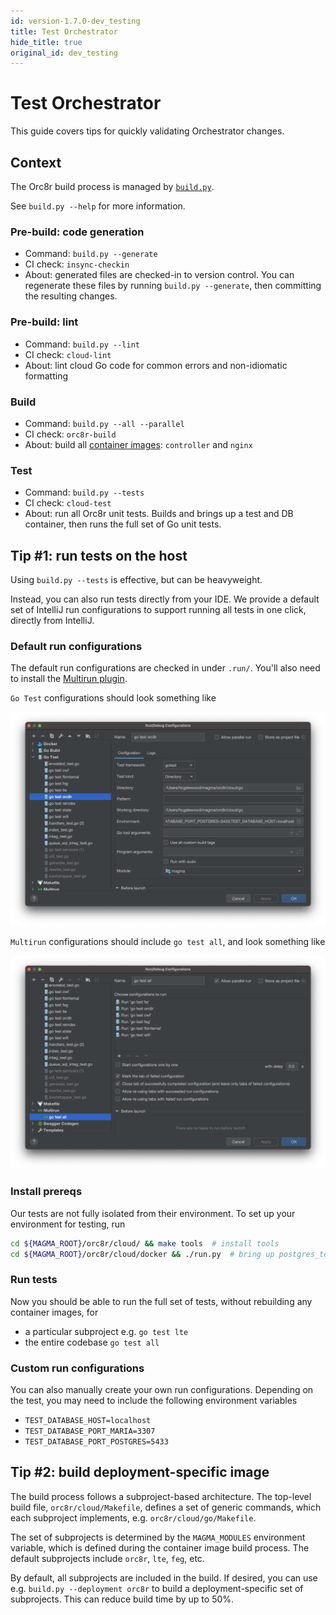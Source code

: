 ```yaml
---
id: version-1.7.0-dev_testing
title: Test Orchestrator
hide_title: true
original_id: dev_testing
---
```


# Test Orchestrator

This guide covers tips for quickly validating Orchestrator changes.

## Context

The Orc8r build process is managed by [`build.py`](https://github.com/magma/magma/blob/master/orc8r/cloud/docker/build.py).

See `build.py --help` for more information.

### Pre-build: code generation

- Command: `build.py --generate`
- CI check: `insync-checkin`
- About: generated files are checked-in to version control. You can regenerate these files by running `build.py --generate`, then committing the resulting changes.

### Pre-build: lint

- Command: `build.py --lint`
- CI check: `cloud-lint`
- About: lint cloud Go code for common errors and non-idiomatic formatting

### Build

- Command: `build.py --all --parallel`
- CI check: `orc8r-build`
- About: build all [container images](https://github.com/magma/magma/blob/master/orc8r/cloud/docker/docker-compose.yml): `controller` and `nginx`

### Test

- Command: `build.py --tests`
- CI check: `cloud-test`
- About: run all Orc8r unit tests. Builds and brings up a test and DB container, then runs the full set of Go unit tests.

## Tip #1: run tests on the host

Using `build.py --tests` is effective, but can be heavyweight.

Instead, you can also run tests directly from your IDE. We provide a default set of IntelliJ run configurations to support running all tests in one click, directly from IntelliJ.

### Default run configurations

The default run configurations are checked in under `.run/`. You'll also need to install the [Multirun plugin](https://plugins.jetbrains.com/plugin/7248-multirun).

`Go Test` configurations should look something like

![intellij_subproject_configs](../../../../readmes/assets/orc8r/intellij_subproject_configs.png)

`Multirun` configurations should include `go test all`, and look something like

![intellij_multirun](../../../../readmes/assets/orc8r/intellij_multirun.png)

### Install prereqs

Our tests are not fully isolated from their environment. To set up your environment for testing, run

```bash
cd ${MAGMA_ROOT}/orc8r/cloud/ && make tools  # install tools
cd ${MAGMA_ROOT}/orc8r/cloud/docker && ./run.py  # bring up postgres_test
```

### Run tests

Now you should be able to run the full set of tests, without rebuilding any container images, for

- a particular subproject e.g. `go test lte`
- the entire codebase `go test all`

### Custom run configurations

You can also manually create your own run configurations. Depending on the test, you may need to include the following environment variables

- `TEST_DATABASE_HOST=localhost`
- `TEST_DATABASE_PORT_MARIA=3307`
- `TEST_DATABASE_PORT_POSTGRES=5433`

## Tip #2: build deployment-specific image

The build process follows a subproject-based architecture. The top-level build file, `orc8r/cloud/Makefile`, defines a set of generic commands, which each subproject implements, e.g. `orc8r/cloud/go/Makefile`.

The set of subprojects is determined by the `MAGMA_MODULES` environment variable, which is defined during the container image build process. The default subprojects include `orc8r`, `lte`, `feg`, etc.

By default, all subprojects are included in the build. If desired, you can use e.g. `build.py --deployment orc8r` to build a deployment-specific set of subprojects. This can reduce build time by up to 50%.
